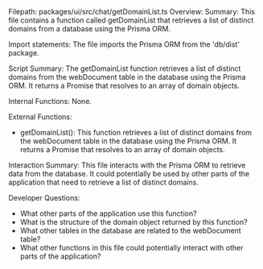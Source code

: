 Filepath: packages/ui/src/chat/getDomainList.ts
Overview: Summary:
This file contains a function called getDomainList that retrieves a list of distinct domains from a database using the Prisma ORM.

Import statements:
The file imports the Prisma ORM from the 'db/dist' package.

Script Summary:
The getDomainList function retrieves a list of distinct domains from the webDocument table in the database using the Prisma ORM. It returns a Promise that resolves to an array of domain objects.

Internal Functions:
None.

External Functions:
- getDomainList(): This function retrieves a list of distinct domains from the webDocument table in the database using the Prisma ORM. It returns a Promise that resolves to an array of domain objects.

Interaction Summary:
This file interacts with the Prisma ORM to retrieve data from the database. It could potentially be used by other parts of the application that need to retrieve a list of distinct domains.

Developer Questions:
- What other parts of the application use this function?
- What is the structure of the domain object returned by this function?
- What other tables in the database are related to the webDocument table?
- What other functions in this file could potentially interact with other parts of the application?

